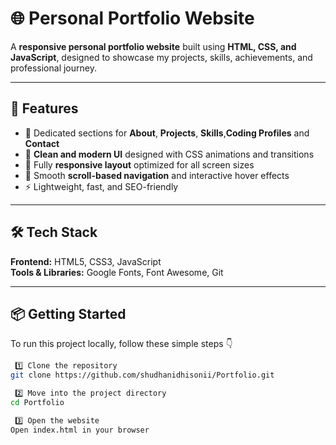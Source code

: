 # 🌐 Personal Portfolio Website  

A **responsive personal portfolio website** built using **HTML, CSS, and JavaScript**, designed to showcase my projects, skills, achievements, and professional journey.  
 

---

## 🚀 Features  

- 💼 Dedicated sections for **About**, **Projects**, **Skills**,**Coding Profiles** and **Contact**  
- 🎨 **Clean and modern UI** designed with CSS animations and transitions  
- 📱 Fully **responsive layout** optimized for all screen sizes  
- 🌈 Smooth **scroll-based navigation** and interactive hover effects  
- ⚡ Lightweight, fast, and SEO-friendly  

---

## 🛠️ Tech Stack  

**Frontend:** HTML5, CSS3, JavaScript  
**Tools & Libraries:** Google Fonts, Font Awesome, Git  

---

## 📦 Getting Started  

To run this project locally, follow these simple steps 👇  

```bash
 1️⃣ Clone the repository
git clone https://github.com/shudhanidhisonii/Portfolio.git

 2️⃣ Move into the project directory
cd Portfolio

 3️⃣ Open the website
Open index.html in your browser
